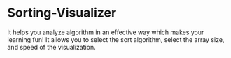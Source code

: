 # Sorting-Visualizer
It helps you analyze algorithm in an effective way which makes your learning fun!
It allows you to select the sort algorithm, select the array size, and speed of the visualization.
